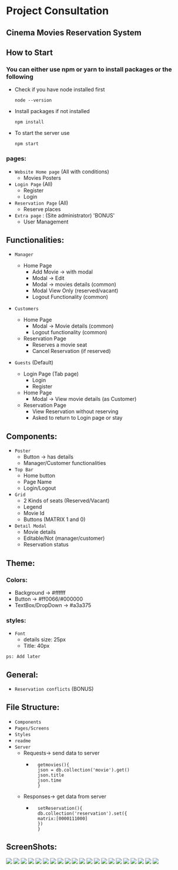 # Project Consultation
## Cinema Movies Reservation System <br/>

## How to Start
### You can either use npm or yarn to install packages or the following
- Check if you have node installed first
    ```
    node --version
    ```
- Install packages if not installed
    ```
    npm install
    ```
- To start the server use
    ```
    npm start
    ```


### pages:
- `Website Home page` (All with conditions)
    - Movies Posters
- `Login Page` (All)
    - Register
    - Login
- `Reservation Page` (All)
    - Reserve places 
- `Extra page` : (Site administrator) 'BONUS'
    - User Management

## Functionalities:
- `Manager`
    - Home Page
        - Add Movie -> with modal
        - Modal -> Edit
        - Modal -> movies details (common)
        - Modal View Only (reserved/vacant)
        - Logout Functionality (common)
- `Customers`
    - Home Page
        - Modal -> Movie details (common)
        - Logout functionality (common)
    - Reservation Page
        - Reserves a movie seat
        - Cancel Reservation (if reserved)

- `Guests` (Default)
    - Login Page (Tab page)
        - Login
        - Register
    - Home Page
        - Modal -> View movie details (as Customer)
    - Reservation Page
        - View Reservation without reserving
        - Asked to return to Login page or stay

## Components:

- `Poster`
    - Button -> has details
    - Manager/Customer functionalities 
- `Top Bar`
    - Home button
    - Page Name
    - Login/Logout
- `Grid`
    - 2 Kinds of seats (Reserved/Vacant)
    - Legend
    - Movie Id
    - Buttons (MATRIX 1 and 0)
- `Detail Modal`
    - Movie details
    - Editable/Not (manager/customer)
    - Reservation status

## Theme:
### Colors:
- Background -> #ffffff
- Button -> #ff0066/#000000
- TextBox/DropDown -> #a3a375

### styles:
- `Font`
    - details size: 25px
    - Title: 40px
    
`ps: Add later`

## General:
- `Reservation conflicts` (BONUS)
## File Structure:
- `Components`
- `Pages/Screens`
- `Styles`
- `readme`
- `Server`
    - Requests-> send data to server
        -       getmovies(){
                json = db.collection('movie').get()
                json.title
                json.time
                }
    - Responses-> get data from server
        -       setReservation(){
                db.collection('reservation').set({
                matrix:[0000111000]
                })
                }
## ScreenShots:
![](./ScreenShots/1.png)
![](./ScreenShots/2.png)
![](./ScreenShots/3.png)
![](./ScreenShots/4.png)
![](./ScreenShots/5.png)
![](./ScreenShots/6.png)
![](./ScreenShots/7.png)
![](./ScreenShots/8.png)
![](./ScreenShots/9.png)
![](./ScreenShots/10.png)
![](./ScreenShots/11.png)
![](./ScreenShots/12.png)
![](./ScreenShots/13.png)
![](./ScreenShots/14.png)
![](./ScreenShots/15.png)
![](./ScreenShots/16.png)
![](./ScreenShots/17.png)
![](./ScreenShots/18.png)
![](./ScreenShots/19.png)
![](./ScreenShots/20.png)
![](./ScreenShots/21.png)
